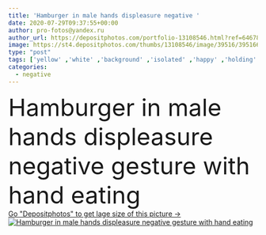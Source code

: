 ```yaml
---
title: 'Hamburger in male hands displeasure negative '
date: 2020-07-29T09:37:55+00:00
author: pro-fotos@yandex.ru
author_url: https://depositphotos.com/portfolio-13108546.html?ref=64678756
image: https://st4.depositphotos.com/thumbs/13108546/image/39516/395166634/api_thumb_450.jpg?forcejpeg=true
type: "post"
tags: ['yellow' ,'white' ,'background' ,'isolated' ,'happy' ,'holding' ,'person' ,'human' ,'young' ,'people' ,'portrait' ,'healthy' ,'food' ,'diet' ,'delicious' ,'face' ,'man' ,'french' ,'eating' ,'dinner' ,'hand' ,'eat' ,'abdomen' ,'belly' ,'fit' ,'stomach' ,'unhealthy' ,'looking' ,'dirty' ,'fast' ,'problem' ,'bad' ,'junk' ,'pain' ,'hungry' ,'sick' ,'sandwich' ,'fries' ,'fatty' ,'hamburger' ,'ache' ,'burger' ,'cheeseburger' ,'gluttony' ,'digestion' ,'indigestion' ,'gastritis' ,'gastric' ,'ulcer' ]
categories: 
  - negative
---
```

<div aling="center">
            <font size="60"> Hamburger in male hands displeasure negative gesture with hand eating</font>   
</div>
<div>
    <a href='https://st4.depositphotos.com/thumbs/13108546/image/39516/395166634/api_thumb_450.jpg?forcejpeg=true?ref=64678756' target=_blank > Go "Depositphotos" to get lage size of this picture ->
        <img href='https://st4.depositphotos.com/thumbs/13108546/image/39516/395166634/api_thumb_450.jpg?forcejpeg=true?ref=64678756' src='https://st4.depositphotos.com/13108546/39516/i/950/depositphotos_395166634-stock-photo-hamburger-in-male-hands-displeasure.jpg?forcejpeg=true' alt='Hamburger in male hands displeasure negative gesture with hand eating' >
    </a>
</div>
